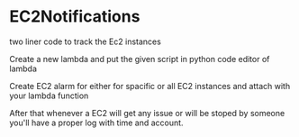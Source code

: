 # EC2Notifications
two liner code to track the Ec2 instances<br/>

Create a new lambda and put the given script in python code editor of lambda<br/>

Create EC2 alarm for either for spacific or all EC2 instances and attach with your lambda function<br/>

After that whenever a EC2 will get any issue or will be stoped by someone you'll have a proper log with time and account.
